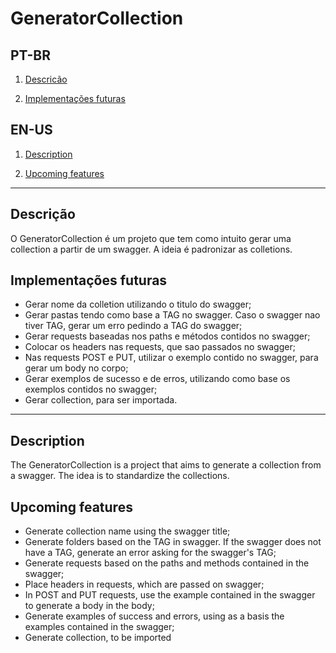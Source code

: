 # GeneratorCollection

## PT-BR

1. [Descricão](#descrição)

1. [Implementações futuras](#implementações-futuras)

## EN-US

1. [Description](#description)

1. [Upcoming features](#upcoming-features)

---

## Descrição

O GeneratorCollection é um projeto que tem como intuito gerar uma collection a partir de um swagger. A ideia é padronizar as colletions.

## Implementações futuras

- Gerar nome da colletion utilizando o titulo do swagger;
- Gerar pastas tendo como base a TAG no swagger. Caso o swagger nao tiver TAG, gerar um erro pedindo a TAG do swagger;
- Gerar requests baseadas nos paths e métodos contidos no swagger;
- Colocar os headers nas requests, que sao passados no swagger;
- Nas requests POST e PUT, utilizar o exemplo contido no swagger, para gerar um body no corpo;
- Gerar exemplos de sucesso e de erros, utilizando como base os exemplos contidos no swagger;
- Gerar collection, para ser importada.

---

## Description

The GeneratorCollection is a project that aims to generate a collection from a swagger. The idea is to standardize the collections.

## Upcoming features

- Generate collection name using the swagger title;
- Generate folders based on the TAG in swagger. If the swagger does not have a TAG, generate an error asking for the swagger's TAG;
- Generate requests based on the paths and methods contained in the swagger;
- Place headers in requests, which are passed on swagger;
- In POST and PUT requests, use the example contained in the swagger to generate a body in the body;
- Generate examples of success and errors, using as a basis the examples contained in the swagger;
- Generate collection, to be imported
